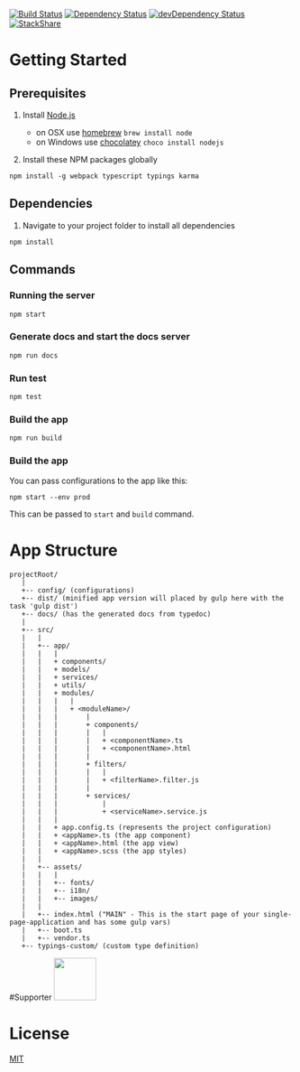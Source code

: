 [![Build Status](https://travis-ci.org/w3tecch/ng2-ts-boilerplate.svg?branch=master)](https://travis-ci.org/hw3tecch/ng2-ts-boilerplate)
[![Dependency Status](https://david-dm.org/w3tecch/ng2-ts-boilerplate.svg)](https://david-dm.org/w3tecch/ng2-ts-boilerplate)
[![devDependency Status](https://david-dm.org/w3tecch/ng2-ts-boilerplate/dev-status.svg)](https://david-dm.org/w3tecch/ng2-ts-boilerplate#info=devDependencies)
[![StackShare](http://img.shields.io/badge/tech-stack-0690fa.svg?style=flat)](http://stackshare.io/dweber019/angular2-typescript-with-webpack)

# Getting Started

## Prerequisites
1. Install [Node.js](http://nodejs.org)
	- on OSX use [homebrew](http://brew.sh) `brew install node`
	- on Windows use [chocolatey](https://chocolatey.org/) `choco install nodejs`

2. Install these NPM packages globally
  ```
  npm install -g webpack typescript typings karma
  ```

## Dependencies
1. Navigate to your project folder to install all dependencies
  ```
  npm install
  ```

## Commands

### Running the server
```
npm start
```

### Generate docs and start the docs server
```
npm run docs
```

### Run test
```
npm test
```

### Build the app
```
npm run build
```

### Build the app
You can pass configurations to the app like this:
```
npm start --env prod
```
This can be passed to `start` and `build` command.

# App Structure
```
projectRoot/
   |
   +-- config/ (configurations)
   +-- dist/ (minified app version will placed by gulp here with the task 'gulp dist')
   +-- docs/ (has the generated docs from typedoc)
   |
   +-- src/
   |   |
   |   +-- app/
   |   |   |
   |   |   + components/
   |   |   + models/
   |   |   + services/
   |   |   + utils/
   |   |   + modules/
   |   |   |   |
   |   |   |   + <moduleName>/
   |   |   |       |
   |   |   |       + components/
   |   |   |       |   |
   |   |   |       |   + <componentName>.ts
   |   |   |       |   + <componentName>.html
   |   |   |       |
   |   |   |       + filters/
   |   |   |       |   |
   |   |   |       |   + <filterName>.filter.js
   |   |   |       |
   |   |   |       + services/
   |   |   |           |
   |   |   |           + <serviceName>.service.js
   |   |   |
   |   |   + app.config.ts (represents the project configuration)
   |   |   + <appName>.ts (the app component)
   |   |   + <appName>.html (the app view)
   |   |   + <appName>.scss (the app styles)
   |   |
   |   +-- assets/
   |   |   |
   |   |   +-- fonts/
   |   |   +-- i18n/
   |   |   +-- images/
   |   |
   |   +-- index.html ("MAIN" - This is the start page of your single-page-application and has some gulp vars)
   |   +-- boot.ts
   |   +-- vendor.ts
   +-- typings-custom/ (custom type definition)
  ```

#Supporter
<a href="https://www.browserstack.com"><img src="https://cdn.rawgit.com/w3tecch/ng2-ts-boilerplate/develop/supporters/browserStack.svg" height="75" /></a>

# License
 [MIT](/LICENSE)
